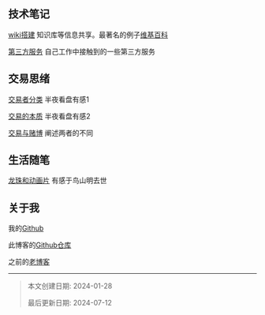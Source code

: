 



## 技术笔记

[wiki搭建](src/1-1.wiki搭建.md) 知识库等信息共享。最著名的例子[维基百科](https://www.wikipedia.org/)

[第三方服务](src/1-2.第三方服务.md) 自己工作中接触到的一些第三方服务



## 交易思绪

[交易者分类](src/2-1.交易者分类.md) 半夜看盘有感1

[交易的本质](src/2-2.交易的本质.md) 半夜看盘有感2

[交易与赌博](src/2-3.交易与赌博.md) 阐述两者的不同



## 生活随笔

[龙珠和动画片](src/3-1.龙珠和动画片.md) 有感于鸟山明去世





## 关于我
我的[Github](https://github.com/jackhai9/)

此博客的[Github仓库](https://github.com/jackhai9/blog)

之前的[老博客](https://jackhai9.github.io/)





---

> 本文创建日期: 2024-01-28
>
> 最后更新日期: 2024-07-12

